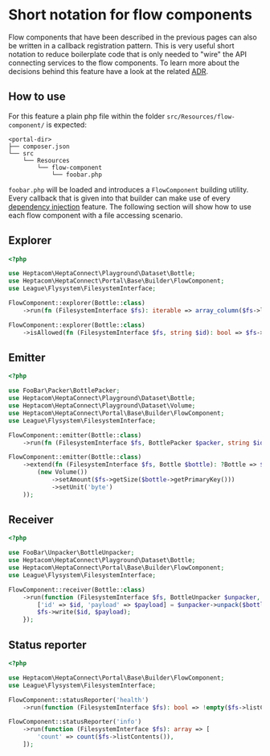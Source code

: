 # Short notation for flow components

Flow components that have been described in the previous pages can also be written in a callback registration pattern.
This is very useful short notation to reduce boilerplate code that is only needed to "wire" the API connecting services to the flow components.
To learn more about the decisions behind this feature have a look at the related [ADR](../adr/2021-06-17-flow-component-short-notation.md).


## How to use

For this feature a plain php file within the folder `src/Resources/flow-component/` is expected:

```
<portal-dir>
├── composer.json
└── src
    └── Resources
        └── flow-component
            └── foobar.php
```

`foobar.php` will be loaded and introduces a `FlowComponent` building utility.
Every callback that is given into that builder can make use of every [dependency injection](./015-dependency-injection.md) feature.
The following section will show how to use each flow component with a file accessing scenario. 


## Explorer

```php
<?php

use Heptacom\HeptaConnect\Playground\Dataset\Bottle;
use Heptacom\HeptaConnect\Portal\Base\Builder\FlowComponent;
use League\Flysystem\FilesystemInterface;

FlowComponent::explorer(Bottle::class)
    ->run(fn (FilesystemInterface $fs): iterable => array_column($fs->listContents(), 'path'));

FlowComponent::explorer(Bottle::class)
    ->isAllowed(fn (FilesystemInterface $fs, string $id): bool => $fs->getSize($id) > 0);
```


## Emitter

```php
<?php

use FooBar\Packer\BottlePacker;
use Heptacom\HeptaConnect\Playground\Dataset\Bottle;
use Heptacom\HeptaConnect\Playground\Dataset\Volume;
use Heptacom\HeptaConnect\Portal\Base\Builder\FlowComponent;
use League\Flysystem\FilesystemInterface;

FlowComponent::emitter(Bottle::class)
    ->run(fn (FilesystemInterface $fs, BottlePacker $packer, string $id): ?Bottle => $packer->pack($fs->read($id) ?: null));

FlowComponent::emitter(Bottle::class)
    ->extend(fn (FilesystemInterface $fs, Bottle $bottle): ?Bottle => $bottle->setCapacity(
        (new Volume())
            ->setAmount($fs->getSize($bottle->getPrimaryKey()))
            ->setUnit('byte')
    ));
```


## Receiver

```php
<?php

use FooBar\Unpacker\BottleUnpacker;
use Heptacom\HeptaConnect\Playground\Dataset\Bottle;
use Heptacom\HeptaConnect\Portal\Base\Builder\FlowComponent;
use League\Flysystem\FilesystemInterface;

FlowComponent::receiver(Bottle::class)
    ->run(function (FilesystemInterface $fs, BottleUnpacker $unpacker, Bottle $bottle): void {    
        ['id' => $id, 'payload' => $payload] = $unpacker->unpack($bottle);
        $fs->write($id, $payload);
    });
```


## Status reporter

```php
<?php

use Heptacom\HeptaConnect\Portal\Base\Builder\FlowComponent;
use League\Flysystem\FilesystemInterface;

FlowComponent::statusReporter('health')
    ->run(function (FilesystemInterface $fs): bool => !empty($fs->listContents()));

FlowComponent::statusReporter('info')
    ->run(function (FilesystemInterface $fs): array => [
        'count' => count($fs->listContents()),
    ]);
```
